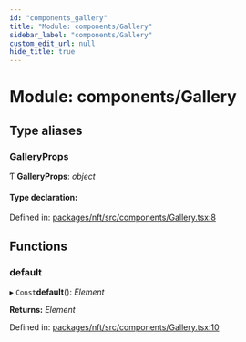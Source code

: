```yaml
---
id: "components_gallery"
title: "Module: components/Gallery"
sidebar_label: "components/Gallery"
custom_edit_url: null
hide_title: true
---
```


# Module: components/Gallery

## Type aliases

### GalleryProps

Ƭ **GalleryProps**: *object*

#### Type declaration:

Defined in: [packages/nft/src/components/Gallery.tsx:8](https://github.com/xr3ngine/xr3ngine/blob/a16a45d7e/packages/nft/src/components/Gallery.tsx#L8)

## Functions

### default

▸ `Const`**default**(): *Element*

**Returns:** *Element*

Defined in: [packages/nft/src/components/Gallery.tsx:10](https://github.com/xr3ngine/xr3ngine/blob/a16a45d7e/packages/nft/src/components/Gallery.tsx#L10)
